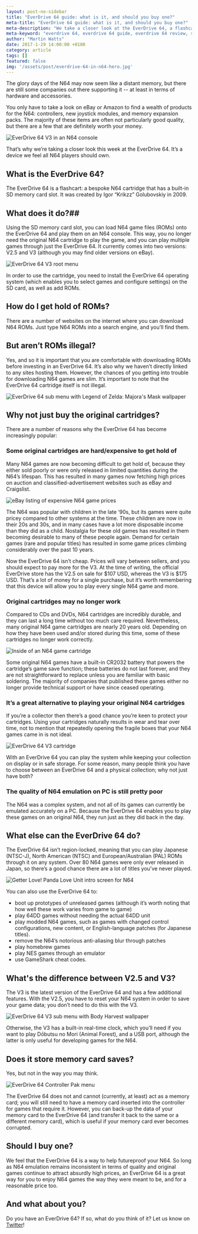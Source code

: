```yaml
---
layout: post-no-sidebar
title: "EverDrive 64 guide: what is it, and should you buy one?"
meta-title: "EverDrive 64 guide: what is it, and should you buy one?"
meta-description: "We take a closer look at the EverDrive 64, a flashcart that lets you play all your N64 games and more!"
meta-keyword: "everdrive 64, everdrive 64 guide, everdrive 64 review, should i buy an everdrive 64"
author: "Martin Watts"
date: 2017-1-29 14:00:00 +0100
category: article
tags: []
featured: false
img: '/assets/post/everdrive-64-in-n64-hero.jpg'
---
```

The glory days of the N64 may now seem like a distant memory, but there are still some companies out there supporting it -- at least in terms of hardware and accessories.

You only have to take a look on eBay or Amazon to find a wealth of products for the N64: controllers, new joystick modules, and memory expansion packs. The majority of these items are often not particularly good quality, but there are a few that are definitely worth your money.

![EverDrive 64 V3 in an N64 console](/assets/post/everdrive-64-in-n64.jpg)

That’s why we’re taking a closer look this week at the EverDrive 64. It’s a device we feel all N64 players should own.

## What is the EverDrive 64? ##

The EverDrive 64 is a flashcart: a bespoke N64 cartridge that has a built-in SD memory card slot. It was created by Igor “Krikzz” Golubovskiy in 2009. 

## What does it do?## 

Using the SD memory card slot, you can load N64 game files (ROMs) onto the EverDrive 64 and play them on an N64 console. This way, you no longer need the original N64 cartridge to play the game, and you can play multiple games through just the EverDrive 64. It currently comes into two versions: V2.5 and V3 (although you may find older versions on eBay).

![EverDrive 64 V3 root menu](/assets/post/everdrive-64-root-menu.jpg)

In order to use the cartridge, you need to install the EverDrive 64 operating system (which enables you to select games and configure settings) on the SD card, as well as add ROMs.

## How do I get hold of ROMs? ##

There are a number of websites on the internet where you can download N64 ROMs. Just type N64 ROMs into a search engine, and you’ll find them.

## But aren’t ROMs illegal? ##

Yes, and so it is important that you are comfortable with downloading ROMs before investing in an EverDrive 64. It’s also why we haven’t directly linked to any sites hosting them. However, the chances of you getting into trouble for downloading N64 games are slim. It’s important to note that the EverDrive 64 cartridge itself is not illegal.

![EverDrive 64 sub menu with Legend of Zelda: Majora's Mask wallpaper](/assets/post/everdrive-64-sub-menu-2.jpg)

## Why not just buy the original cartridges? ##

There are a number of reasons why the EverDrive 64 has become increasingly popular:

### Some original cartridges are hard/expensive to get hold of ###

Many N64 games are now becoming difficult to get hold of, because they either sold poorly or were only released in limited quantities during the N64’s lifespan. This has resulted in many games now fetching high prices on auction and classified-advertisement websites such as eBay and Craigslist.

![eBay listing of expensive N64 game prices](/assets/post/ebay-n64-listings.JPG)

The N64 was popular with children in the late ‘90s, but its games were quite pricey compared to other systems at the time. These children are now in their 20s and 30s, and in many cases have a lot more disposable income than they did as a child. Nostalgia for these old games has resulted in them becoming desirable to many of these people again. Demand for certain games (rare and popular titles) has resulted in some game prices climbing considerably over the past 10 years.

Now the EverDrive 64 isn’t cheap. Prices will vary between sellers, and you should expect to pay more for the V3. At the time of writing, the official EverDrive store has the V2.5 on sale for $107 USD, whereas the V3 is $175 USD. That’s a lot of money for a single purchase, but it’s worth remembering that this device will allow you to play every single N64 game and more.

### Original cartridges may no longer work ###

Compared to CDs and DVDs, N64 cartridges are incredibly durable, and they can last a long time without too much care required. Nevertheless, many original N64 game cartridges are nearly 20 years old. Depending on how they have been used and/or stored during this time, some of these cartridges no longer work correctly.

![Inside of an N64 game cartridge](/assets/post/n64-game-cartridge-interior.jpg)

Some original N64 games have a built-in CR2032 battery that powers the cartridge’s game save function; these batteries do not last forever, and they are not straightforward to replace unless you are familiar with basic soldering. The majority of companies that published these games either no longer provide technical support or have since ceased operating.

### It’s a great alternative to playing your original N64 cartridges ###

If you’re a collector then there’s a good chance you’re keen to protect your cartridges. Using your cartridges naturally results in wear and tear over time, not to mention that repeatedly opening the fragile boxes that your N64 games came in is not ideal.

![EverDrive 64 V3 cartridge](/assets/post/everdrive-64-v3-cartridge.jpg)

With an EverDrive 64 you can play the system while keeping your collection on display or in safe storage. For some reason, many people think you have to choose between an EverDrive 64 and a physical collection; why not just have both?

### The quality of N64 emulation on PC is still pretty poor ###

The N64 was a complex system, and not all of its games can currently be emulated accurately on a PC. Because the EverDrive 64 enables you to play these games on an original N64, they run just as they did back in the day.

## What else can the EverDrive 64 do? ## 

The EverDrive 64 isn’t region-locked, meaning that you can play Japanese (NTSC-J), North American (NTSC) and European/Australian (PAL) ROMs through it on any system. Over 80 N64 games were only ever released in Japan, so there’s a good chance there are a lot of titles you’ve never played.

![Getter Love! Panda Love Unit intro screen for N64](/assets/post/getter-love-intro.jpg)

You can also use the EverDrive 64 to:

- boot up prototypes of unreleased games (although it’s worth noting that how well these work varies from game to game)
- play 64DD games without needing the actual 64DD unit
- play modded N64 games, such as games with changed control configurations, new content, or English-language patches (for Japanese titles).
- remove the N64’s notorious anti-aliasing blur through patches
- play homebrew games
- play NES games through an emulator
- use GameShark cheat codes.

## What's the difference between V2.5 and V3? ## 

The V3 is the latest version of the EverDrive 64 and has a few additional features. With the V2.5, you have to reset your N64 system in order to save your game data; you don’t need to do this with the V3.

![EverDrive 64 V3 sub menu with Body Harvest wallpaper](/assets/post/everdrive-64-sub-menu.jpg)

Otherwise, the V3 has a built-in real-time clock, which you’ll need if you want to play Dōbutsu no Mori (Animal Forest), and a USB port, although the latter is only useful for developing games for the N64.

## Does it store memory card saves? ##

Yes, but not in the way you may think.

![EverDrive 64 Controller Pak menu](/assets/post/everdrive-64-cpak-menu.jpg)

The EverDrive 64 does not and cannot (currently, at least) act as a memory card; you will still need to have a memory card inserted into the controller for games that require it. However, you can back-up the data of your memory card to the EverDrive 64 (and transfer it back to the same or a different memory card), which is useful if your memory card ever becomes corrupted.

## Should I buy one? ##

We feel that the EverDrive 64 is a way to help futureproof your N64. So long as N64 emulation remains inconsistent in terms of quality and original games continue to attract absurdly high prices, an EverDrive 64 is a great way for you to enjoy N64 games the way they were meant to be, and for a reasonable price too.

## And what about you? ##

Do you have an EverDrive 64? If so, what do you think of it? Let us know on [Twitter](www.n64gamers.com)!

